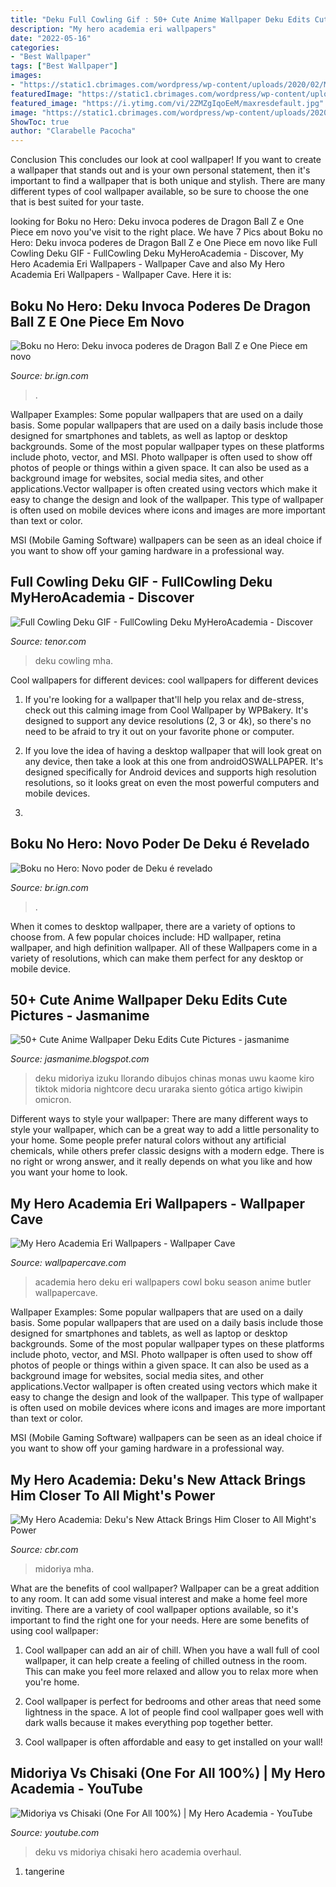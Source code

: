 ```yaml
---
title: "Deku Full Cowling Gif : 50+ Cute Anime Wallpaper Deku Edits Cute Pictures"
description: "My hero academia eri wallpapers"
date: "2022-05-16"
categories:
- "Best Wallpaper"
tags: ["Best Wallpaper"]
images:
- "https://static1.cbrimages.com/wordpress/wp-content/uploads/2020/02/Midoriya-My-Hero-Academia-1.png"
featuredImage: "https://static1.cbrimages.com/wordpress/wp-content/uploads/2020/02/Midoriya-My-Hero-Academia-1.png"
featured_image: "https://i.ytimg.com/vi/2ZMZgIqoEeM/maxresdefault.jpg"
image: "https://static1.cbrimages.com/wordpress/wp-content/uploads/2020/02/Midoriya-My-Hero-Academia-1.png"
ShowToc: true
author: "Clarabelle Pacocha"
---
```



Conclusion
This concludes our look at cool wallpaper! If you want to create a wallpaper that stands out and is your own personal statement, then it's important to find a wallpaper that is both unique and stylish. There are many different types of cool wallpaper available, so be sure to choose the one that is best suited for your taste.

	

		
looking for Boku no Hero: Deku invoca poderes de Dragon Ball Z e One Piece em novo you've visit to the right place. We have 7 Pics about Boku no Hero: Deku invoca poderes de Dragon Ball Z e One Piece em novo like Full Cowling Deku GIF - FullCowling Deku MyHeroAcademia - Discover, My Hero Academia Eri Wallpapers - Wallpaper Cave and also My Hero Academia Eri Wallpapers - Wallpaper Cave. Here it is:
		
    
## Boku No Hero: Deku Invoca Poderes De Dragon Ball Z E One Piece Em Novo

<img loading=lazy src="https://sm.ign.com/ign_br/screenshot/default/deku-punch_s4gy.png" onerror="this.onerror=null;this.src='https://tse3.mm.bing.net/th?id=OIP.3lrZnkGRW0OlnehNVAb6ZgHaDi&amp;pid=15.1';" alt="Boku no Hero: Deku invoca poderes de Dragon Ball Z e One Piece em novo">

_Source: br.ign.com_

>. 

	

Wallpaper Examples: Some popular wallpapers that are used on a daily basis.
Some popular wallpapers that are used on a daily basis include those designed for smartphones and tablets, as well as laptop or desktop backgrounds. Some of the most popular wallpaper types on these platforms include photo, vector, and MSI. 
Photo wallpaper is often used to show off photos of people or things within a given space. It can also be used as a background image for websites, social media sites, and other applications.Vector wallpaper is often created using vectors which make it easy to change the design and look of the wallpaper. This type of wallpaper is often used on mobile devices where icons and images are more important than text or color. 

MSI (Mobile Gaming Software) wallpapers can be seen as an ideal choice if you want to show off your gaming hardware in a professional way.

    
## Full Cowling Deku GIF - FullCowling Deku MyHeroAcademia - Discover

<img loading=lazy src="https://media.tenor.com/images/c2ffdbe97a7051f03ddd8a4bc20dac1c/tenor.gif" onerror="this.onerror=null;this.src='https://tse4.mm.bing.net/th?id=OIP.wv_b6XpwUfA93YpLwg2sHAAAAA&amp;pid=15.1';" alt="Full Cowling Deku GIF - FullCowling Deku MyHeroAcademia - Discover">

_Source: tenor.com_

>deku cowling mha. 

	

Cool wallpapers for different devices:
cool wallpapers for different devices 

1. If you're looking for a wallpaper that'll help you relax and de-stress, check out this calming image from Cool Wallpaper by WPBakery. It's designed to support any device resolutions (2, 3 or 4k), so there's no need to be afraid to try it out on your favorite phone or computer.

2. If you love the idea of having a desktop wallpaper that will look great on any device, then take a look at this one from androidOSWALLPAPER. It's designed specifically for Android devices and supports high resolution resolutions, so it looks great on even the most powerful computers and mobile devices.

3.

    
## Boku No Hero: Novo Poder De Deku é Revelado

<img loading=lazy src="https://sm.ign.com/ign_br/screenshot/default/midoriya-100_bwyk.jpg" onerror="this.onerror=null;this.src='https://tse3.mm.bing.net/th?id=OIP.n58v5GqosoeyERqz6CR-wgHaD3&amp;pid=15.1';" alt="Boku no Hero: Novo poder de Deku é revelado">

_Source: br.ign.com_

>. 

	

When it comes to desktop wallpaper, there are a variety of options to choose from. A few popular choices include: HD wallpaper, retina wallpaper, and high definition wallpaper. All of these Wallpapers come in a variety of resolutions, which can make them perfect for any desktop or mobile device. 

    
## 50+ Cute Anime Wallpaper Deku Edits Cute Pictures - Jasmanime

<img loading=lazy src="https://i.pinimg.com/originals/5d/52/8e/5d528ea4b906cab05035f3e3a38b5200.jpg" onerror="this.onerror=null;this.src='https://tse2.mm.bing.net/th?id=OIP.ZEzoj2m19cRUSlYbY5uRXgHaHa&amp;pid=15.1';" alt="50+ Cute Anime Wallpaper Deku Edits Cute Pictures - jasmanime">

_Source: jasmanime.blogspot.com_

>deku midoriya izuku llorando dibujos chinas monas uwu kaome kiro tiktok midoria nightcore decu uraraka siento gótica artigo kiwipin omicron. 

	

Different ways to style your wallpaper:
There are many different ways to style your wallpaper, which can be a great way to add a little personality to your home. Some people prefer natural colors without any artificial chemicals, while others prefer classic designs with a modern edge. There is no right or wrong answer, and it really depends on what you like and how you want your home to look.

    
## My Hero Academia Eri Wallpapers - Wallpaper Cave

<img loading=lazy src="https://wallpapercave.com/wp/wp6016216.jpg" onerror="this.onerror=null;this.src='https://tse2.mm.bing.net/th?id=OIP.8T28gkZRQ1g7LM7HLd4m2gHaFO&amp;pid=15.1';" alt="My Hero Academia Eri Wallpapers - Wallpaper Cave">

_Source: wallpapercave.com_

>academia hero deku eri wallpapers cowl boku season anime butler wallpapercave. 

	

Wallpaper Examples: Some popular wallpapers that are used on a daily basis.
Some popular wallpapers that are used on a daily basis include those designed for smartphones and tablets, as well as laptop or desktop backgrounds. Some of the most popular wallpaper types on these platforms include photo, vector, and MSI. 
Photo wallpaper is often used to show off photos of people or things within a given space. It can also be used as a background image for websites, social media sites, and other applications.Vector wallpaper is often created using vectors which make it easy to change the design and look of the wallpaper. This type of wallpaper is often used on mobile devices where icons and images are more important than text or color. 

MSI (Mobile Gaming Software) wallpapers can be seen as an ideal choice if you want to show off your gaming hardware in a professional way.

    
## My Hero Academia: Deku&#039;s New Attack Brings Him Closer To All Might&#039;s Power

<img loading=lazy src="https://static1.cbrimages.com/wordpress/wp-content/uploads/2020/02/Midoriya-My-Hero-Academia-1.png" onerror="this.onerror=null;this.src='https://tse1.mm.bing.net/th?id=OIP.KbhWHmjPsdy15BSjEDoF0QHaD4&amp;pid=15.1';" alt="My Hero Academia: Deku&#039;s New Attack Brings Him Closer to All Might&#039;s Power">

_Source: cbr.com_

>midoriya mha. 

	

What are the benefits of cool wallpaper?
Wallpaper can be a great addition to any room. It can add some visual interest and make a home feel more inviting. There are a variety of cool wallpaper options available, so it's important to find the right one for your needs. Here are some benefits of using cool wallpaper: 
1. Cool wallpaper can add an air of chill. When you have a wall full of cool wallpaper, it can help create a feeling of chilled outness in the room. This can make you feel more relaxed and allow you to relax more when you're home. 

2. Cool wallpaper is perfect for bedrooms and other areas that need some lightness in the space. A lot of people find cool wallpaper goes well with dark walls because it makes everything pop together better. 

3. Cool wallpaper is often affordable and easy to get installed on your wall!

    
## Midoriya Vs Chisaki (One For All 100%) | My Hero Academia - YouTube

<img loading=lazy src="https://i.ytimg.com/vi/2ZMZgIqoEeM/maxresdefault.jpg" onerror="this.onerror=null;this.src='https://tse1.mm.bing.net/th?id=OIP.98iHDNn6eZkIJ1XUTFNDVwHaEK&amp;pid=15.1';" alt="Midoriya vs Chisaki (One For All 100%) | My Hero Academia - YouTube">

_Source: youtube.com_

>deku vs midoriya chisaki hero academia overhaul. 

	

1. tangerine 

